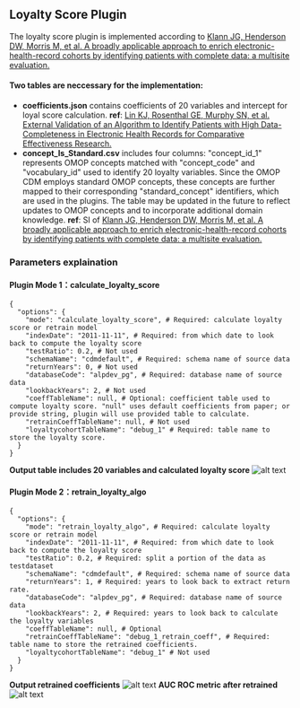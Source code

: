 ## Loyalty Score Plugin

The loyalty score plugin is implemented according to [Klann JG, Henderson DW, Morris M, et al. A broadly applicable approach to enrich electronic-health-record cohorts by identifying patients with complete data: a multisite evaluation.](https://academic.oup.com/jamia/article/30/12/1985/7251531)

#### Two tables are neccessary for the implementation: 
- **coefficients.json** contains coefficients of 20 variables and intercept for loyal score calculation.
**ref**: [Lin KJ, Rosenthal GE, Murphy SN, et al. External Validation of an Algorithm to Identify Patients with High Data-Completeness in Electronic Health Records for Comparative Effectiveness Research.](https://pmc.ncbi.nlm.nih.gov/articles/PMC7007793/)
- **concept_ls_Standard.csv** includes four columns: "concept_id_1" represents OMOP concepts matched with "concept_code" and "vocabulary_id" used to identify 20 loyalty variables. Since the OMOP CDM employs standard OMOP concepts, these concepts are further mapped to their corresponding "standard_concept" identifiers, which are used in the plugins.
The table may be updated in the future to reflect updates to OMOP concepts and to incorporate additional domain knowledge.
    **ref**: SI of [Klann JG, Henderson DW, Morris M, et al. A broadly applicable approach to enrich electronic-health-record cohorts by identifying patients with complete data: a multisite evaluation.](https://academic.oup.com/jamia/article/30/12/1985/7251531)

### Parameters explaination
#### Plugin Mode 1：calculate_loyalty_score
```
{
  "options": {
    "mode": "calculate_loyalty_score", # Required: calculate loyalty score or retrain model
    "indexDate": "2011-11-11", # Required: from which date to look back to compute the loyalty score
    "testRatio": 0.2, # Not used
    "schemaName": "cdmdefault", # Required: schema name of source data
    "returnYears": 0, # Not used
    "databaseCode": "alpdev_pg", # Required: database name of source data
    "lookbackYears": 2, # Not used
    "coeffTableName": null, # Optional: coefficient table used to compute loyalty score. "null" uses default coefficients from paper; or provide string, plugin will use provided table to calculate.
    "retrainCoeffTableName": null, # Not used
    "loyaltycohortTableName": "debug_1" # Required: table name to store the loyalty score.
  }
}
```
**Output table includes 20 variables and calculated loyalty score**
![alt text](image.png)

#### Plugin Mode 2：retrain_loyalty_algo
``` 
{
  "options": {
    "mode": "retrain_loyalty_algo", # Required: calculate loyalty score or retrain model
    "indexDate": "2011-11-11", # Required: from which date to look back to compute the loyalty score
    "testRatio": 0.2, # Required: split a portion of the data as testdataset
    "schemaName": "cdmdefault", # Required: schema name of source data
    "returnYears": 1, # Required: years to look back to extract return rate.
    "databaseCode": "alpdev_pg", # Required: database name of source data
    "lookbackYears": 2, # Required: years to look back to calculate the loyalty variables
    "coeffTableName": null, # Optional
    "retrainCoeffTableName": "debug_1_retrain_coeff", # Required: table name to store the retrained coefficients.
    "loyaltycohortTableName": "debug_1" # Not used
  }
}
```
**Output retrained coefficients**
![alt text](image-2.png) 
**AUC ROC metric after retrained**
![alt text](image-4.png)